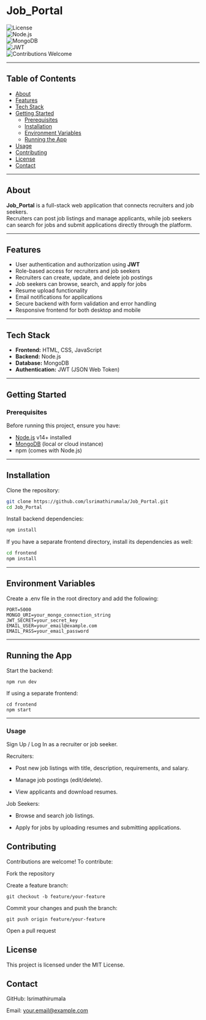 # Job_Portal

![License](https://img.shields.io/badge/license-MIT-green)  
![Node.js](https://img.shields.io/badge/Node.js-14%2B-brightgreen)  
![MongoDB](https://img.shields.io/badge/MongoDB-Database-blue)  
![JWT](https://img.shields.io/badge/Auth-JWT-orange)  
![Contributions Welcome](https://img.shields.io/badge/PRs-welcome-blue)  

---

## Table of Contents
- [About](#about)  
- [Features](#features)  
- [Tech Stack](#tech-stack)  
- [Getting Started](#getting-started)  
  - [Prerequisites](#prerequisites)  
  - [Installation](#installation)  
  - [Environment Variables](#environment-variables)  
  - [Running the App](#running-the-app)  
- [Usage](#usage)  
- [Contributing](#contributing)  
- [License](#license)  
- [Contact](#contact)

---

## About  
**Job_Portal** is a full-stack web application that connects recruiters and job seekers.  
Recruiters can post job listings and manage applicants, while job seekers can search for jobs and submit applications directly through the platform.

---

## Features  
- User authentication and authorization using **JWT**  
- Role-based access for recruiters and job seekers  
- Recruiters can create, update, and delete job postings  
- Job seekers can browse, search, and apply for jobs  
- Resume upload functionality  
- Email notifications for applications  
- Secure backend with form validation and error handling  
- Responsive frontend for both desktop and mobile

---

## Tech Stack  
- **Frontend:** HTML, CSS, JavaScript  
- **Backend:** Node.js  
- **Database:** MongoDB  
- **Authentication:** JWT (JSON Web Token)

---

## Getting Started

### Prerequisites  
Before running this project, ensure you have:
- [Node.js](https://nodejs.org/) v14+ installed  
- [MongoDB](https://www.mongodb.com/) (local or cloud instance)  
- npm (comes with Node.js)

---

## Installation  

Clone the repository:
```bash
git clone https://github.com/lsrimathirumala/Job_Portal.git
cd Job_Portal
```

Install backend dependencies:
```bash
npm install
```

If you have a separate frontend directory, install its dependencies as well:
```bash
cd frontend
npm install
```
---

## Environment Variables

Create a .env file in the root directory and add the following:
```
PORT=5000
MONGO_URI=your_mongo_connection_string
JWT_SECRET=your_secret_key
EMAIL_USER=your_email@example.com
EMAIL_PASS=your_email_password
```
---

## Running the App

Start the backend:
```
npm run dev
```

If using a separate frontend:
```
cd frontend
npm start
```
---

### Usage

Sign Up / Log In as a recruiter or job seeker.

Recruiters:

- Post new job listings with title, description, requirements, and salary.

- Manage job postings (edit/delete).

- View applicants and download resumes.

Job Seekers:

- Browse and search job listings.

- Apply for jobs by uploading resumes and submitting applications.


## Contributing

Contributions are welcome!
To contribute:

Fork the repository

Create a feature branch:
```
git checkout -b feature/your-feature
```

Commit your changes and push the branch:
```
git push origin feature/your-feature
```

Open a pull request

## License

This project is licensed under the MIT License.

## Contact

GitHub: lsrimathirumala

Email: your.email@example.com
